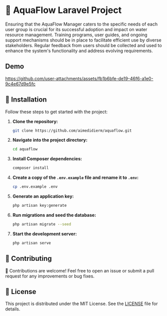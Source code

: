 # 🚰 AquaFlow Laravel Project

Ensuring that the AquaFlow Manager caters to the specific needs of each user group is crucial for its successful adoption and impact on water resource management. Training programs, user guides, and ongoing support mechanisms should be in place to facilitate efficient use by diverse stakeholders. Regular feedback from users should be collected and used to enhance the system's functionality and address evolving requirements.

## Demo



https://github.com/user-attachments/assets/fb1b6bfe-de19-46f6-a1e0-9c4e67d9e5fc



## 🚀 Installation

Follow these steps to get started with the project:

1. **Clone the repository:**

    ```bash
    git clone https://github.com/aimedidierm/aquaflow.git
    ```

2. **Navigate into the project directory:**

    ```bash
    cd aquaflow
    ```

3. **Install Composer dependencies:**

    ```bash
    composer install
    ```

4. **Create a copy of the `.env.example` file and rename it to `.env`:**

    ```bash
    cp .env.example .env
    ```

5. **Generate an application key:**

    ```bash
    php artisan key:generate
    ```

6. **Run migrations and seed the database:**

    ```bash
    php artisan migrate --seed
    ```

7. **Start the development server:**

    ```bash
    php artisan serve
    ```

## 🤝 Contributing

🎉 Contributions are welcome! Feel free to open an issue or submit a pull request for any improvements or bug fixes.

## 📄 License

This project is distributed under the MIT License. See the [LICENSE](LICENSE) file for details.
